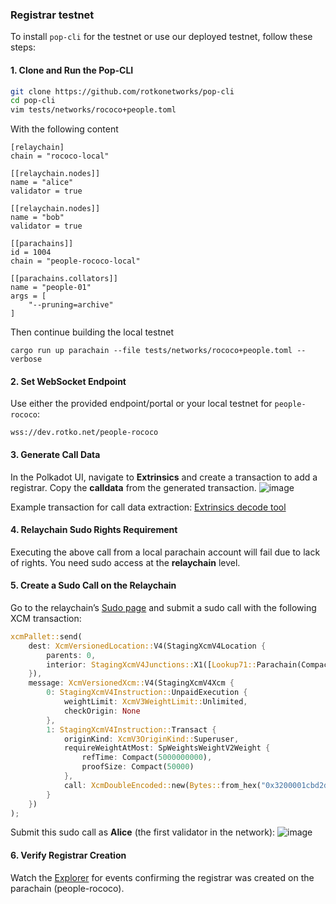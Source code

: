 ### Registrar testnet

To install `pop-cli` for the testnet or use our deployed testnet, follow these steps:

#### 1. Clone and Run the Pop-CLI
```bash
git clone https://github.com/rotkonetworks/pop-cli
cd pop-cli
vim tests/networks/rococo+people.toml
```

With the following content
```
[relaychain]
chain = "rococo-local"

[[relaychain.nodes]]
name = "alice"
validator = true

[[relaychain.nodes]]
name = "bob"
validator = true

[[parachains]]
id = 1004
chain = "people-rococo-local"

[[parachains.collators]]
name = "people-01"
args = [
    "--pruning=archive"
]
```

Then continue building the local testnet
```
cargo run up parachain --file tests/networks/rococo+people.toml --verbose
```
#### 2. Set WebSocket Endpoint
Use either the provided endpoint/portal or your local testnet for `people-rococo`:
```
wss://dev.rotko.net/people-rococo
```

#### 3. Generate Call Data
In the Polkadot UI, navigate to **Extrinsics** and create a transaction to add a registrar. Copy the **calldata** from the generated transaction.
![image](https://hackmd.io/_uploads/SJbMbCfk1x.png)

Example transaction for call data extraction:
[Extrinsics decode tool](https://polkadot.js.org/apps/?rpc=wss%3A%2F%2Fdev.rotko.net%2Fpeople-rococo#/extrinsics/decode/0x3200001cbd2d43530a44705ad088af313e18f80b53ef16b36177cd4b77b846f2a5f07c)

#### 4. Relaychain Sudo Rights Requirement
Executing the above call from a local parachain account will fail due to lack of rights. You need sudo access at the **relaychain** level.

#### 5. Create a Sudo Call on the Relaychain
Go to the relaychain’s [Sudo page](https://polkadot.js.org/apps/?rpc=wss%3A%2F%2Fdev.rotko.net%2Frococo#/sudo) and submit a sudo call with the following XCM transaction:

```rust
xcmPallet::send(
    dest: XcmVersionedLocation::V4(StagingXcmV4Location {
        parents: 0,
        interior: StagingXcmV4Junctions::X1([Lookup71::Parachain(Compact(1004))])
    }),
    message: XcmVersionedXcm::V4(StagingXcmV4Xcm {
        0: StagingXcmV4Instruction::UnpaidExecution {
            weightLimit: XcmV3WeightLimit::Unlimited,
            checkOrigin: None
        },
        1: StagingXcmV4Instruction::Transact {
            originKind: XcmV3OriginKind::Superuser,
            requireWeightAtMost: SpWeightsWeightV2Weight {
                refTime: Compact(5000000000),
                proofSize: Compact(50000)
            },
            call: XcmDoubleEncoded::new(Bytes::from_hex("0x3200001cbd2d43530a44705ad088af313e18f80b53ef16b36177cd4b77b846f2a5f07c"))
        }
    })
);
```

Submit this sudo call as **Alice** (the first validator in the network):
![image](https://hackmd.io/_uploads/H1MAQAf1Jg.png)

#### 6. Verify Registrar Creation
Watch the [Explorer](https://polkadot.js.org/apps/?rpc=wss%3A%2F%2Fpaseo-people.dotters.network%2F#/explorer) for events confirming the registrar was created on the parachain (people-rococo).
